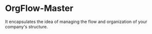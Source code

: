 # OrgFlow-Master
 It encapsulates the idea of managing the flow and organization of your company's structure. 
